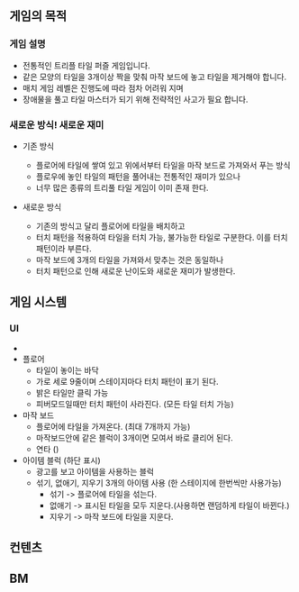 ## 게임의 목적
### 게임 설명
- 전통적인 트리플 타일 퍼즐 게임입니다.
- 같은 모양의 타일을 3개이상 짝을 맞춰 마작 보드에 놓고 타일을 제거해야 합니다.
- 매치 게임 레벨은 진행도에 따라 점차 어려워 지며
- 장애물을 풀고 타일 마스터가 되기 위해 전략적인 사고가 필요 합니다. 

### 새로운 방식! 새로운 재미
- 기존 방식
  - 플로어에 타일에 쌓여 있고 위에서부터 타일을 마작 보드로 가져와서 푸는 방식
  - 플로우에 놓인 타일의 패턴을 풀어내는 전통적인 재미가 있으나
  - 너무 많은 종류의 트리풀 타일 게임이 이미 존재 한다. 

- 새로운 방식
  - 기존의 방식고 달리 플로어에 타일을 배치하고
  - 터치 패턴을 적용하여 타일을 터치 가능, 불가능한 타일로 구분한다. 이를 터치 패턴이라 부른다.
  - 마작 보드에 3개의 타일을 가져와서 맞추는 것은 동일하나
  - 터치 패턴으로 인해 새로운 난이도와 새로운 재미가 발생한다.  

## 게임 시스템
### UI
- 
- 플로어
  - 타일이 놓이는 바닥
  - 가로 세로 9줄이며 스테이지마다 터치 패턴이 표기 된다.
  - 밝은 타일만 클릭 가능
  - 피버모드일때만 터치 패턴이 사라진다. (모든 타일 터치 가능) 
- 마작 보드
  - 플로어에 타일을 가져온다. (최대 7개까지 가능)
  - 마작보드안에 같은 블럭이 3개이면 모여서 바로 클리어 된다.
  - 연타 () 
- 아이템 블럭 (하단 표시)
  - 광고를 보고 아이템을 사용하는 블럭
  - 섞기, 없애기, 지우기 3개의 아이템 사용 (한 스테이지에 한번씩만 사용가능)
    - 섞기 -> 플로어에 타일을 섞는다.
    - 없애기 -> 표시된 타일을 모두 지운다.(사용하면 랜덤하게 타일이 바뀐다.)
    - 지우기 -> 마작 보드에 타일을 지운다. 
## 컨텐츠
## BM
